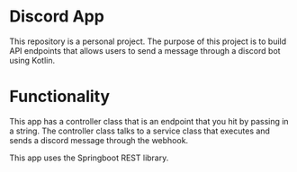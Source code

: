 # Discord App 
This repository is a personal project.
The purpose of this project is to build API endpoints that allows users to send a message through a discord bot using Kotlin.

# Functionality
This app has a controller class that is an endpoint that you hit by passing in a string. The controller class talks to a service class that executes and sends a discord message through the webhook.

This app uses the Springboot REST library.
